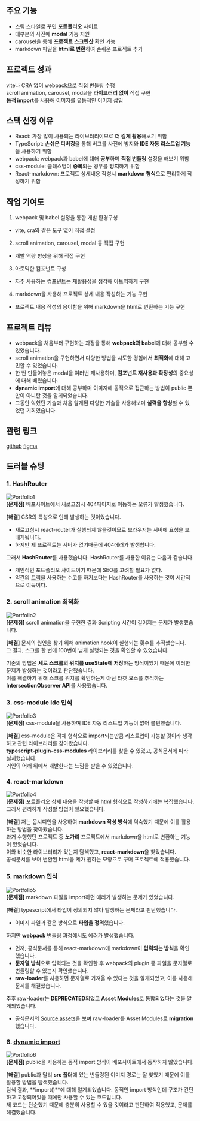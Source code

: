 ## 주요 기능

- 스팀 스타일로 꾸민 **포트폴리오** 사이트
- 대부분의 사진에 **modal** 기능 지원
- carousel을 통해 **프로젝트 스크린샷** 확인 가능
- markdown 파일을 **html로 변환**하여 손쉬운 프로젝트 추가

## 프로젝트 성과

vite나 CRA 없이 webpack으로 직접 번들링 수행  
scroll animation, carousel, modal을 **라이브러리 없이** 직접 구현  
**동적 import**를 사용해 이미지를 유동적인 이미지 삽입

## 스택 선정 이유

- React: 가장 많이 사용되는 라이브러리이므로 **더 깊게 활용**해보기 위함
- TypeScript: **손쉬운 디버깅**을 통해 버그를 사전에 방지와 **IDE 자동 리스트업 기능**을 사용하기 위함
- webpack: webpack과 babel에 대해 **공부**하며 **직접 번들링** 설정을 해보기 위함
- css-module: 클래스명이 **중복**되는 경우를 **방지**하기 위함
- React-markdown: 프로젝트 상세내용 작성시 **markdown 형식**으로 편리하게 작성하기 위함

## 작업 기여도

1. webpack 및 babel 설정을 통한 개발 환경구성

- vite, cra와 같은 도구 없이 직접 설정

2. scroll animation, carousel, modal 등 직접 구현

- 개발 역량 향상을 위해 직접 구현

3. 아토믹한 컴포넌트 구성

- 자주 사용하는 컴포넌트는 재활용성을 생각해 아토믹하게 구현

4. markdown을 사용해 프로젝트 상세 내용 작성하는 기능 구현

- 프로젝트 내용 작성의 용이함을 위해 markdown을 html로 변환하는 기능 구현

## 프로젝트 리뷰

- webpack을 처음부터 구현하는 과정을 통해 **webpack과 babel**에 대해 공부할 수 있었습니다.
- scroll animation을 구현하면서 다양한 방법을 시도한 경험에서 **최적화**에 대해 고민할 수 있었습니다.
- 한 번 만들어놓은 modal을 여러번 재사용하며, **컴포넌트 재사용과 확장성**의 중요성에 대해 배웠습니다.
- **dynamic import**에 대해 공부하며 이미지에 동적으로 접근하는 방법이 public 뿐만이 아니란 것을 알게되었습니다.
- 그동안 익혔던 기술과 처음 알게된 다양한 기술을 사용해보며 **실력을 향상**할 수 있었던 기회였습니다.

## 관련 링크

[github](https://github.com/appletail/appletail.github.io)
[figma](https://www.figma.com/design/pqs7iZHYm1cGZIjhnl5LHR/Untitled?node-id=275-44&t=vbkHz9K5jmGHJOTP-1)

## 트러블 슈팅

### 1. HashRouter

![Portfolio1](image/Portfolio1.webp)  
**[문제점]** 배포사이트에서 새로고침시 404페이지로 이동하는 오류가 발생했습니다.

**[해결]** CSR의 특성으로 인해 발생하는 것이었습니다.

- 새로고침시 react-router가 실행되지 않을것이므로 브라우저는 서버에 요청을 보내게됩니다.
- 하지만 제 프로젝트는 서버가 없기때문에 404에러가 발생합니다.

그래서 **HashRouter**를 사용했습니다. HashRouter를 사용한 이유는 다음과 같습니다.

- 개인적인 포트폴리오 사이트이기 때문에 SEO를 고려할 필요가 없다.
- 약간의 [트릭](https://create-react-app.dev/docs/deployment/#notes-on-client-side-routing)을 사용하는 수고를 하기보다는 HashRouter를 사용하는 것이 시간적으로 이득이다.

### 2. scroll animation 최적화

![Portfolio2](image/Portfolio2.webp)  
**[문제점]** scroll animation을 구현한 결과 Scripting 시간이 길어지는 문제가 발생했습니다.

**[해결]** 문제의 원인을 찾기 위해 animation hook이 실행되는 횟수를 추적했습니다.  
그 결과, 스크롤 한 번에 100번이 넘게 실행되는 것을 확인할 수 있었습니다.

기존의 방법은 **세로 스크롤의 위치를 useState에 저장**하는 방식이었기 때문에 이러한 문제가 발생하는 것이라고 판단했습니다.  
이를 해결하기 위해 스크롤 위치를 확인하는게 아닌 타겟 요소를 추적하는 **IntersectionObserver API**를 사용했습니다.

### 3. css-module ide 인식

![Portfolio3](image/Portfolio3.webp)  
**[문제점]** css-module을 사용하며 IDE 자동 리스트업 기능이 없어 불편했습니다.

**[해결]** css-module은 객체 형식으로 import되는만큼 리스트업이 가능할 것이라 생각하고 관련 라이브러리를 찾아봤습니다.  
**typescript-plugin-css-modules** 라이브러리를 찾을 수 있었고, 공식문서에 따라 설치했습니다.  
거인의 어깨 위에서 개발한다는 느낌을 받을 수 있었습니다.

### 4. react-markdown

![Portfolio4](image/Portfolio4.webp)  
**[문제점]** 포트폴리오 상세 내용을 작성할 때 html 형식으로 작성하기에는 복잡했습니다. 그래서 편리하게 작성할 방법이 필요했습니다.

**[해결]** 저는 옵시디언을 사용하여 **markdown 작성 방식**에 익숙했기 때문에 이를 활용하는 방법을 찾아봤습니다.  
과거 수행했던 프로젝트 중 **노가리** 프로젝트에서 markdown을 html로 변환하는 기능이 있었습니다.  
이와 비슷한 라이브러리가 있는지 탐색했고, **react-markdown**을 찾았습니다.  
공식문서를 보며 변환된 html을 제가 원하는 모양으로 꾸며 프로젝트에 적용했습니다.

### 5. markdown 인식

![Portfolio5](image/Portfolio5.webp)  
**[문제점]** markdown 파일을 import하면 에러가 발생하는 문제가 있었습니다.

**[해결]** typescript에서 타입이 정의되지 않아 발생하는 문제라고 판단했습니다.

- 이미지 파일과 같은 방식으로 **타입을 정의**했습니다.

하지만 **webpack** 번들링 과정에서도 에러가 발생했습니다.

- 먼저, 공식문서를 통해 react-markdown에 markdown이 **입력되는 방식**을 확인했습니다.
- **문자열 방식**으로 입력되는 것을 확인한 후 webpack의 plugin 중 파일을 문자열로 번들링할 수 있는지 확인했습니다.
- **raw-loader**를 사용하면 문자열로 가져올 수 있다는 것을 알게되었고, 이를 사용해 문제를 해결했습니다.

추후 raw-loader는 **DEPRECATED**되었고 **Asset Modules**로 통합되었다는 것을 알게되었습니다.

- 공식문서의 [Source assets](https://webpack.js.org/guides/asset-modules/#source-assets)을 보며 raw-loader를 Asset Modules로 **migration**했습니다.

### 6. [dynamic import](https://appletail.tistory.com/142)

![Portfolio6](image/Portfolio6.webp)  
**[문제점]** public을 사용하는 동적 import 방식이 배포사이트에서 동작하지 않았습니다.

**[해결]** public과 달리 **src 폴더**에 있는 번들링된 이미지 경로는 잘 찾았기 때문에 이를 활용할 방법을 탐색했습니다.  
탐색 결과, **import()**에 대해 알게되었습니다. 동적인 import 방식인데 구조가 간단하고 고정되어있을 때에만 사용할 수 있는 코드입니다.  
제 코드는 단순했기 때문에 충분히 사용할 수 있을 것이라고 판단하여 적용했고, 문제를 해결했습니다.
